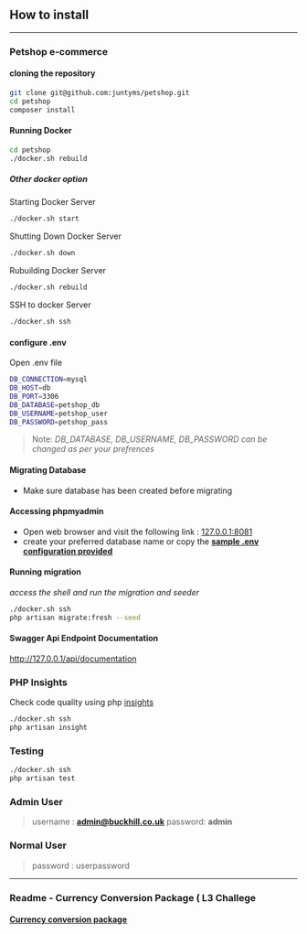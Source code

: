 ## How to install

---

### Petshop e-commerce
#### cloning the repository

```BASH
git clone git@github.com:juntyms/petshop.git
cd petshop
composer install
```

#### Running Docker

```BASH
cd petshop
./docker.sh rebuild
```
##### Other docker option
Starting Docker Server
```BASH
./docker.sh start
```
Shutting Down Docker Server
```BASH
./docker.sh down
```
Rubuilding Docker Server
```BASH
./docker.sh rebuild
```
SSH to docker Server
```BASH
./docker.sh ssh
```


#### configure .env 
Open .env file
```BASH
DB_CONNECTION=mysql
DB_HOST=db
DB_PORT=3306
DB_DATABASE=petshop_db
DB_USERNAME=petshop_user
DB_PASSWORD=petshop_pass
```
> Note:
>_DB_DATABASE, DB_USERNAME, DB_PASSWORD can be changed as per your prefrences_

#### Migrating Database
- Make sure database has been created before migrating

#### Accessing phpmyadmin
- Open web browser and visit the following link : [127.0.0.1:8081](http://127.0.0.1:8081)
- create your preferred database name or copy the **[sample .env configuration provided](https://github.com/juntyms/petshop#configure-env)**

#### Running migration
_access the shell and run the migration and seeder_
```BASH
./docker.sh ssh
php artisan migrate:fresh --seed
```

#### Swagger Api Endpoint Documentation
http://127.0.0.1/api/documentation

### PHP Insights
Check code quality using php [insights](https://phpinsights.com/)
```BASH
./docker.sh ssh
php artisan insight
```

### Testing
```BASH
./docker.sh ssh
php artisan test
```

### Admin User
>username : **admin@buckhill.co.uk**
>password: **admin**

### Normal User
> password : userpassword 

---

### Readme - Currency Conversion Package ( L3 Challege
#### [Currency conversion package](/src/packages/juntyms/currencyexchange/readme.md) 
